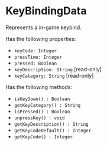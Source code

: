 # KeyBindingData
Represents a in-game keybind.

Has the following properties:
- `keyCode: Integer`
- `pressTime: Integer`
- `pressed: Boolean`
- `keyDescription: String` [read-only]
- `keyCategory: String` [read-only]

Has the following methods:
- `isKeyDown() : Boolean`
- `getKeyCategory() : String`
- `isPressed() : Boolean`
- `unpressKey() : void`
- `getKeyDescription() : String`
- `getKeyCodeDefault() : Integer`
- `getKeyCode() : Integer`